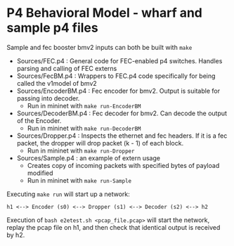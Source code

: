 # P4 Behavioral Model - wharf and sample p4 files

Sample and fec booster bmv2 inputs can both be built with `make`

- Sources/FEC.p4 : General code for FEC-enabled p4 switches. Handles parsing and calling of FEC externs
- Sources/FecBM.p4 : Wrappers to FEC.p4 code specifically for being called the v1model of bmv2
- Sources/EncoderBM.p4 : Fec encoder for bmv2. Output is suitable for passing into decoder.
  - Run in mininet with `make run-EncoderBM`
- Sources/DecoderBM.p4 : Fec decoder for bmv2. Can decode the output of the Encoder.
  - Run in mininet with `make run-DecoderBM`
- Sources/Dropper.p4 : Inspects the ethernet and fec headers. If it is a fec packet, the dropper
  will drop packet (k - 1) of each block.
  - Run in mininet with `make run-Dropper`
- Sources/Sample.p4 : an example of extern usage
  - Creates copy of incoming packets with specified bytes of payload modified
  - Run in mininet with `make run-Sample`

Executing `make run` will start up a network:
```
h1 <--> Encoder (s0) <--> Dropper (s1) <--> Decoder (s2) <--> h2
```

Execution of `bash e2etest.sh <pcap_file.pcap>` will start the network,
replay the pcap file on h1, and then check that identical output
is received by h2.
